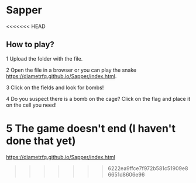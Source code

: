 # Sapper
<<<<<<< HEAD

## How to play?

1 Upload the folder with the file.

2 Open the file in a browser or you can play the snake https://diametrfq.github.io/Sapper/index.html.

3 Click on the fields and look for bombs!

4 Do you suspect there is a bomb on the cage? Click on the flag and place it on the cell you need!

5 The game doesn't end (I haven't done that yet)
=======
https://diametrfq.github.io/Sapper/index.html
>>>>>>> 6222ea9ffce7f972b581c51909e86651d8606e96

